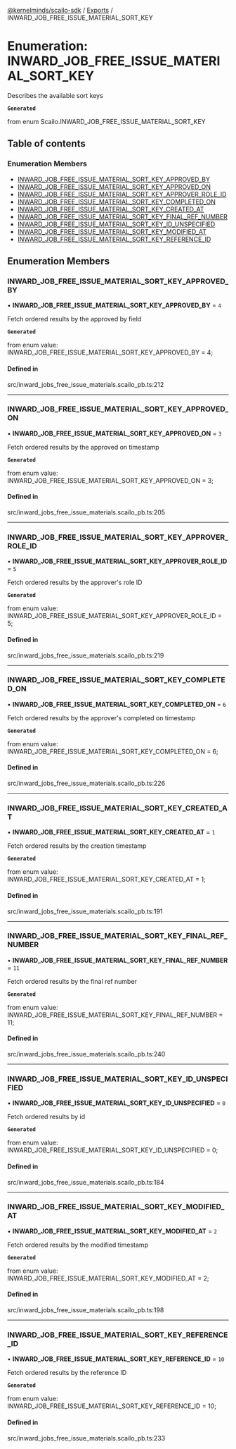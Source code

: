 [@kernelminds/scailo-sdk](../README.md) / [Exports](../modules.md) / INWARD\_JOB\_FREE\_ISSUE\_MATERIAL\_SORT\_KEY

# Enumeration: INWARD\_JOB\_FREE\_ISSUE\_MATERIAL\_SORT\_KEY

Describes the available sort keys

**`Generated`**

from enum Scailo.INWARD_JOB_FREE_ISSUE_MATERIAL_SORT_KEY

## Table of contents

### Enumeration Members

- [INWARD\_JOB\_FREE\_ISSUE\_MATERIAL\_SORT\_KEY\_APPROVED\_BY](INWARD_JOB_FREE_ISSUE_MATERIAL_SORT_KEY.md#inward_job_free_issue_material_sort_key_approved_by)
- [INWARD\_JOB\_FREE\_ISSUE\_MATERIAL\_SORT\_KEY\_APPROVED\_ON](INWARD_JOB_FREE_ISSUE_MATERIAL_SORT_KEY.md#inward_job_free_issue_material_sort_key_approved_on)
- [INWARD\_JOB\_FREE\_ISSUE\_MATERIAL\_SORT\_KEY\_APPROVER\_ROLE\_ID](INWARD_JOB_FREE_ISSUE_MATERIAL_SORT_KEY.md#inward_job_free_issue_material_sort_key_approver_role_id)
- [INWARD\_JOB\_FREE\_ISSUE\_MATERIAL\_SORT\_KEY\_COMPLETED\_ON](INWARD_JOB_FREE_ISSUE_MATERIAL_SORT_KEY.md#inward_job_free_issue_material_sort_key_completed_on)
- [INWARD\_JOB\_FREE\_ISSUE\_MATERIAL\_SORT\_KEY\_CREATED\_AT](INWARD_JOB_FREE_ISSUE_MATERIAL_SORT_KEY.md#inward_job_free_issue_material_sort_key_created_at)
- [INWARD\_JOB\_FREE\_ISSUE\_MATERIAL\_SORT\_KEY\_FINAL\_REF\_NUMBER](INWARD_JOB_FREE_ISSUE_MATERIAL_SORT_KEY.md#inward_job_free_issue_material_sort_key_final_ref_number)
- [INWARD\_JOB\_FREE\_ISSUE\_MATERIAL\_SORT\_KEY\_ID\_UNSPECIFIED](INWARD_JOB_FREE_ISSUE_MATERIAL_SORT_KEY.md#inward_job_free_issue_material_sort_key_id_unspecified)
- [INWARD\_JOB\_FREE\_ISSUE\_MATERIAL\_SORT\_KEY\_MODIFIED\_AT](INWARD_JOB_FREE_ISSUE_MATERIAL_SORT_KEY.md#inward_job_free_issue_material_sort_key_modified_at)
- [INWARD\_JOB\_FREE\_ISSUE\_MATERIAL\_SORT\_KEY\_REFERENCE\_ID](INWARD_JOB_FREE_ISSUE_MATERIAL_SORT_KEY.md#inward_job_free_issue_material_sort_key_reference_id)

## Enumeration Members

### INWARD\_JOB\_FREE\_ISSUE\_MATERIAL\_SORT\_KEY\_APPROVED\_BY

• **INWARD\_JOB\_FREE\_ISSUE\_MATERIAL\_SORT\_KEY\_APPROVED\_BY** = ``4``

Fetch ordered results by the approved by field

**`Generated`**

from enum value: INWARD_JOB_FREE_ISSUE_MATERIAL_SORT_KEY_APPROVED_BY = 4;

#### Defined in

src/inward_jobs_free_issue_materials.scailo_pb.ts:212

___

### INWARD\_JOB\_FREE\_ISSUE\_MATERIAL\_SORT\_KEY\_APPROVED\_ON

• **INWARD\_JOB\_FREE\_ISSUE\_MATERIAL\_SORT\_KEY\_APPROVED\_ON** = ``3``

Fetch ordered results by the approved on timestamp

**`Generated`**

from enum value: INWARD_JOB_FREE_ISSUE_MATERIAL_SORT_KEY_APPROVED_ON = 3;

#### Defined in

src/inward_jobs_free_issue_materials.scailo_pb.ts:205

___

### INWARD\_JOB\_FREE\_ISSUE\_MATERIAL\_SORT\_KEY\_APPROVER\_ROLE\_ID

• **INWARD\_JOB\_FREE\_ISSUE\_MATERIAL\_SORT\_KEY\_APPROVER\_ROLE\_ID** = ``5``

Fetch ordered results by the approver's role ID

**`Generated`**

from enum value: INWARD_JOB_FREE_ISSUE_MATERIAL_SORT_KEY_APPROVER_ROLE_ID = 5;

#### Defined in

src/inward_jobs_free_issue_materials.scailo_pb.ts:219

___

### INWARD\_JOB\_FREE\_ISSUE\_MATERIAL\_SORT\_KEY\_COMPLETED\_ON

• **INWARD\_JOB\_FREE\_ISSUE\_MATERIAL\_SORT\_KEY\_COMPLETED\_ON** = ``6``

Fetch ordered results by the approver's completed on timestamp

**`Generated`**

from enum value: INWARD_JOB_FREE_ISSUE_MATERIAL_SORT_KEY_COMPLETED_ON = 6;

#### Defined in

src/inward_jobs_free_issue_materials.scailo_pb.ts:226

___

### INWARD\_JOB\_FREE\_ISSUE\_MATERIAL\_SORT\_KEY\_CREATED\_AT

• **INWARD\_JOB\_FREE\_ISSUE\_MATERIAL\_SORT\_KEY\_CREATED\_AT** = ``1``

Fetch ordered results by the creation timestamp

**`Generated`**

from enum value: INWARD_JOB_FREE_ISSUE_MATERIAL_SORT_KEY_CREATED_AT = 1;

#### Defined in

src/inward_jobs_free_issue_materials.scailo_pb.ts:191

___

### INWARD\_JOB\_FREE\_ISSUE\_MATERIAL\_SORT\_KEY\_FINAL\_REF\_NUMBER

• **INWARD\_JOB\_FREE\_ISSUE\_MATERIAL\_SORT\_KEY\_FINAL\_REF\_NUMBER** = ``11``

Fetch ordered results by the final ref number

**`Generated`**

from enum value: INWARD_JOB_FREE_ISSUE_MATERIAL_SORT_KEY_FINAL_REF_NUMBER = 11;

#### Defined in

src/inward_jobs_free_issue_materials.scailo_pb.ts:240

___

### INWARD\_JOB\_FREE\_ISSUE\_MATERIAL\_SORT\_KEY\_ID\_UNSPECIFIED

• **INWARD\_JOB\_FREE\_ISSUE\_MATERIAL\_SORT\_KEY\_ID\_UNSPECIFIED** = ``0``

Fetch ordered results by id

**`Generated`**

from enum value: INWARD_JOB_FREE_ISSUE_MATERIAL_SORT_KEY_ID_UNSPECIFIED = 0;

#### Defined in

src/inward_jobs_free_issue_materials.scailo_pb.ts:184

___

### INWARD\_JOB\_FREE\_ISSUE\_MATERIAL\_SORT\_KEY\_MODIFIED\_AT

• **INWARD\_JOB\_FREE\_ISSUE\_MATERIAL\_SORT\_KEY\_MODIFIED\_AT** = ``2``

Fetch ordered results by the modified timestamp

**`Generated`**

from enum value: INWARD_JOB_FREE_ISSUE_MATERIAL_SORT_KEY_MODIFIED_AT = 2;

#### Defined in

src/inward_jobs_free_issue_materials.scailo_pb.ts:198

___

### INWARD\_JOB\_FREE\_ISSUE\_MATERIAL\_SORT\_KEY\_REFERENCE\_ID

• **INWARD\_JOB\_FREE\_ISSUE\_MATERIAL\_SORT\_KEY\_REFERENCE\_ID** = ``10``

Fetch ordered results by the reference ID

**`Generated`**

from enum value: INWARD_JOB_FREE_ISSUE_MATERIAL_SORT_KEY_REFERENCE_ID = 10;

#### Defined in

src/inward_jobs_free_issue_materials.scailo_pb.ts:233
